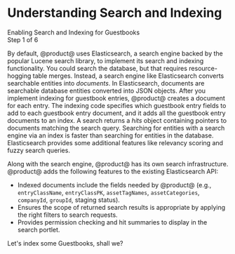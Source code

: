 # Understanding Search and Indexing [](id=understanding-search-and-indexing)

<div class="learn-path-step">
    <p>Enabling Search and Indexing for Guestbooks<br>Step 1 of 6</p>
</div>

By default, @product@ uses Elasticsearch, a search engine backed by the popular
Lucene search library, to implement its search and indexing functionality. You
could search the database, but that requires resource-hogging table merges.
Instead, a search engine like Elasticsearch converts searchable entities into
*documents*. In Elasticsearch, documents are searchable database entities
converted into JSON objects. After you implement indexing for guestbook entries,
@product@ creates a document for each entry. The indexing code specifies which
guestbook entry fields to add to each guestbook entry document, and it adds all
the guestbook entry documents to an index. A search returns a *hits* object
containing pointers to documents matching the search query. Searching for
entities with a search engine via an index is faster than searching for entities
in the database. Elasticsearch provides some additional features like relevancy
scoring and fuzzy search queries. 

Along with the search engine, @product@ has its own search infrastructure.
@product@ adds the following features to the existing Elasticsearch API: 

-   Indexed documents include the fields needed by @product@ (e.g., 
    `entryClassName`, `entryClassPK`, `assetTagNames`, `assetCategories`, 
    `companyId`, `groupId`, staging status). 
-   Ensures the scope of returned search results is appropriate by applying 
    the right filters to search requests. 
-   Provides permission checking and hit summaries to display in the search 
    portlet. 

Let's index some Guestbooks, shall we? 
